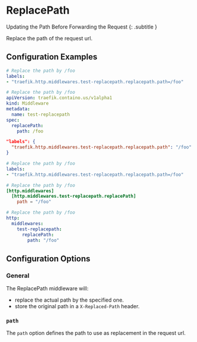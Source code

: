 # ReplacePath

Updating the Path Before Forwarding the Request
{: .subtitle }

<!--
TODO: add schema
-->

Replace the path of the request url.

## Configuration Examples

```yaml tab="Docker"
# Replace the path by /foo
labels:
- "traefik.http.middlewares.test-replacepath.replacepath.path=/foo"
```

```yaml tab="Kubernetes"
# Replace the path by /foo
apiVersion: traefik.containo.us/v1alpha1
kind: Middleware
metadata:
  name: test-replacepath
spec:
  replacePath:
    path: /foo
```

```json tab="Marathon"
"labels": {
  "traefik.http.middlewares.test-replacepath.replacepath.path": "/foo"
}
```

```yaml tab="Rancher"
# Replace the path by /foo
labels:
- "traefik.http.middlewares.test-replacepath.replacepath.path=/foo"
```

```toml tab="File (TOML)"
# Replace the path by /foo
[http.middlewares]
  [http.middlewares.test-replacepath.replacePath]
    path = "/foo"
```

```yaml tab="File (YAML)"
# Replace the path by /foo
http:
  middlewares:
    test-replacepath:
      replacePath:
        path: "/foo"
```

## Configuration Options

### General

The ReplacePath middleware will:

- replace the actual path by the specified one.
- store the original path in a `X-Replaced-Path` header.

### `path`

The `path` option defines the path to use as replacement in the request url.
